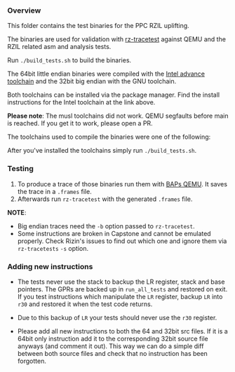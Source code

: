 <!--
SPDX-FileCopyrightText: 2022 Rot127 <unisono@quyllur.org>
SPDX-License-Identifier: LGPL-3.0-only
-->

### Overview

This folder contains the test binaries for the PPC RZIL uplifting.

The binaries are used for validation with [rz-tracetest](https://github.com/rizinorg/rz-tracetest) against QEMU and the RZIL related asm and analysis tests.

Run `./build_tests.sh` to build the binaries.

The 64bit little endian binaries were compiled with the [Intel advance toolchain](https://www.ibm.com/support/pages/advtool-cross-compilers) and the 32bit big endian with the GNU toolchain.

Both toolchains can be installed via the package manager. Find the install instructions for the Intel toolchain at the link above.

**Please note**: The musl toolchains did not work. QEMU segfaults before main is reached. If you get it to work, please open a PR.

The toolchains used to compile the binaries were one of the following:

After you've installed the toolchains simply run `./build_tests.sh`.

### Testing

1. To produce a trace of those binaries run them with [BAPs QEMU](https://github.com/BinaryAnalysisPlatform/qemu). It saves the trace in a `.frames` file.
1. Afterwards run `rz-tracetest` with the generated `.frames` file.

**NOTE**:

- Big endian traces need the `-b` option passed to `rz-tracetest`.
- Some instructions are broken in Capstone and cannot be emulated properly. Check Rizin's issues to find out which one and ignore them via `rz-tracetests` `-s` option.

### Adding new instructions

- The tests never use the stack to backup the LR register, stack and base pointers. The GPRs are backed up in `run_all_tests` and restored on exit. If you test instructions which manipulate the `LR` register, backup `LR` into `r30` and restored it when the test code returns.

- Due to this backup of `LR` your tests should never use the `r30` register.

- Please add all new instructions to both the 64 and 32bit src files. If it is a 64bit only instruction add it to the corresponding 32bit source file anyways (and comment it out). This way we can do a simple diff between both source files and check that no instruction has been forgotten.
